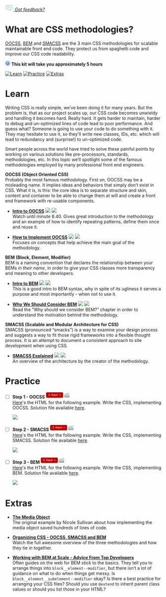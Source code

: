 *[![Feedback](/assets/feedback.gif) Got feedback?](https://docs.google.com/a/wix.com/forms/d/1aJHLJJsRKY_5TgHgsqh1Yrkt_EYaDkm-t8wCKNqGLMo/viewform?usp=send_form)*

# What are CSS methodologies?

[OOCSS](http://oocss.org/), [BEM](https://en.bem.info/method/definitions/) and [SMACSS](http://smacss.com/book/) are the 3 main CSS methodologies for scalable maintainable front end code.
They protect us from spaghetti code and improve our CSS code readability.

![](/assets/clock-16.png) **This kit will take you approximately 5 hours**

<a href="#learn"><img src="https://github.com/wix/ng-training-kit/blob/master/assets/btn-learn.png" alt="Learn" height="48" width="140"></img></a>
<a href="#practice"><img src="https://github.com/wix/server-training-kit/blob/master/assets/btn-practice.png" alt="Practice" height="48" width="140"></img></a>
<a href="#extras"><img src="https://github.com/wix/server-training-kit/blob/master/assets/btn-extras.png" alt="Extras" height="48" width="140"></img></a>


# Learn

  Writing CSS is really simple, we’ve been doing it for many years. 
  But the problem is, that as our project scales up, our CSS code becomes unwieldy and handling it becomes hard. Really hard.
  It gets harder to maintain, harder to debug and un-optimized lines of code lead to poor performance. 
  And guess what? Someone is going to use your code to do something with it. 
  They may hesitate to use it, so they'll write new classes, IDs, etc. which will lead to redundancy and (surprise!) to un-optimized code. 
  
  Smart people across the world have tried to solve these painful points by working on various solutions like pre-processors, standards, methodologies, etc. 
  In this topic we’ll spotlight some of the famous methodologies employed by many professional front end engineers. 

**OOCSS (Object Oriented CSS)**  
Probably the most famous methodology. 
First on, OOCSS may be a misleading name. It implies ideas and behaviors that simply don’t exist in CSS. 
What it is, is this: the core idea is to separate structure and skin, content and container to be able to change them at will
and create a front end framework with re-usable components.

- **[Intro to OOCSS](https://www.youtube.com/watch?v=IKFq2cSbQ4Q&feature=youtu.be&t=2m59s)** <a href="#"><img src="https://github.com/wix/ng-training-kit/blob/master/assets/time-5m.png"></img></a> <a href="#"><img src="https://github.com/wix/ng-training-kit/blob/master/assets/tag-video.png"></img></a>   
  Watch until minute 8.40. Gives great introduction to the methodology and an example of how to identify repeating patterns, define them once and reuse it. 


- **[How to Implement OOCSS](http://www.smashingmagazine.com/2011/12/an-introduction-to-object-oriented-css-oocss/)** <a href="#"><img src="https://github.com/wix/ng-training-kit/blob/master/assets/time-30m.png"></img></a> <a href="#"><img src="https://github.com/wix/ng-training-kit/blob/master/assets/tag-read.png"></img></a>   
  Focuses on concepts that help achieve the main goal of the methodology. 
  
  
**BEM (Block, Element, Modifier)**  
BEM is a naming convention that declares the relationship between your BEMs *in their name*, in order to give your CSS classes more transparency and meaning to other developers.


- **[Intro to BEM](http://csswizardry.com/2013/01/mindbemding-getting-your-head-round-bem-syntax/)** <a href="#"><img src="https://github.com/wix/ng-training-kit/blob/master/assets/time-30m.png"></img></a> <a href="#"><img src="https://github.com/wix/ng-training-kit/blob/master/assets/tag-read.png"></img></a>   
  This is a good intro to BEM syntax, why in spite of its ugliness it serves a purpose and most importantly - when not to use it.
  
- **[Why We Should Consider BEM](https://css-tricks.com/bem-101/)** <a href="#"><img src="https://github.com/wix/ng-training-kit/blob/master/assets/time-5m.png"></img></a> <a href="#"><img src="https://github.com/wix/ng-training-kit/blob/master/assets/tag-read.png"></img></a>   
  Read the ”Why should we consider BEM?” chapter in order to understand the motivation behind the methodology.


**SMACSS (Scalable and Modular Architecture for CSS)**  
SMACSS (pronounced “smacks”) is a way to examine your design process and suggests a way to fit those rigid frameworks into a flexible thought process. 
It is an attempt to document a consistent approach to site development when using CSS. 


- **[SMACSS Explained](https://www.youtube.com/watch?v=C4z_9F6nfS8#t=7m)** <a href="#"><img src="https://github.com/wix/ng-training-kit/blob/master/assets/time-1h.png"></img></a> <a href="#"><img src="https://github.com/wix/ng-training-kit/blob/master/assets/tag-video.png"></img></a>   
  An overview of the architecture by the creator of the methodology.


# Practice


- [ ] **Step 1 - OOCSS** <a href="#"><img src="/assets/time-1h.png"></img></a> <a href="#"><img src="/assets/tag-handson.png"></img></a>     
  [Here](https://gist.github.com/xiwcx/9470018#file-organized-css-exercise-1-oocss)'s the HTML for the following example.
Write the CSS, implementing OOCSS. Solution file available [here](http://codepen.io/xiwcx/pen/BnLbm).

  ![](https://github.com/xiwcx/organizing-css/blob/master/img/exercise1-oocss.jpg)
  
  
- [ ] **Step 2 - SMACSS** <a href="#"><img src="/assets/time-1h.png"></img></a> <a href="#"><img src="/assets/tag-handson.png"></img></a>     
  [Here](https://gist.github.com/xiwcx/9470018#file-organized-css-exercise-1-oocss)'s the HTML for the following example.
Write the CSS, implementing SMACSS. Solution file available [here](http://codepen.io/xiwcx/pen/xzrfg).

  ![](https://github.com/xiwcx/organizing-css/blob/master/img/exercise2-smacss.jpg)
  
  
- [ ] **Step 3 - BEM** <a href="#"><img src="/assets/time-1h.png"></img></a> <a href="#"><img src="/assets/tag-handson.png"></img></a>     
  [Here](https://gist.github.com/xiwcx/9470018#file-organized-css-exercise-1-oocss)'s the HTML for the following example.
Write the CSS, implementing BEM. Solution file available [here](http://codepen.io/xiwcx/pen/JvKzp).

  ![](https://github.com/xiwcx/organizing-css/blob/master/img/exercise3-bem.jpg)
  

# Extras


- **[The Media Object](http://www.stubbornella.org/content/2010/06/25/the-media-object-saves-hundreds-of-lines-of-code/)**   
  The original example by Nicole Sullivan about how implementing the media object saved hundreds of lines of code.


- **[Organizing CSS - OOCSS, SMACSS and BEM](https://www.youtube.com/watch?v=IKFq2cSbQ4Q)**   
  Watch the full awesome overview of the three methodologies and how they tie in together.


- **[Working with BEM at Scale - Advice From Top Developers](http://www.sitepoint.com/working-bem-scale-advice-top-developers/)**   
  Often guides on the web for BEM stick to the basics. They tell you to arrange things into `block__element--modifier`, but there isn’t a lot of guidance on what to do when things get messy. Is `block__element__subelement--modifier` okay? Is there a best practice for arranging your CSS files? Should you use `@extend` to inherit parent class values or should you list those in your HTML? 
